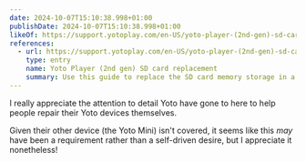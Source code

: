 ```yaml
---
date: 2024-10-07T15:10:38.998+01:00
publishDate: 2024-10-07T15:10:38.998+01:00
likeOf: https://support.yotoplay.com/en-US/yoto-player-(2nd-gen)-sd-card-replacement-395249
references:
  - url: https://support.yotoplay.com/en-US/yoto-player-(2nd-gen)-sd-card-replacement-395249
    type: entry
    name: Yoto Player (2nd gen) SD card replacement
    summary: Use this guide to replace the SD card memory storage in a Yoto Player (2nd generation). You will need a new, compatible SD Card to complete this repair. This repair guide is suitable for those who are confident and competent with electronics, and you
---
```


I really appreciate the attention to detail Yoto have gone to here to help people repair their Yoto devices themselves.

Given their other device (the Yoto Mini) isn't covered, it seems like this _may_ have been a requirement rather than a self-driven desire, but I appreciate it nonetheless!

